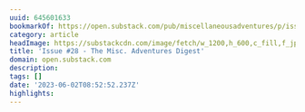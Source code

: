 ```yaml
---
uuid: 645601633
bookmarkOf: https://open.substack.com/pub/miscellaneousadventures/p/issue-29-the-misc-adventures-digest?r=5cjn3&utm_medium=ios&utm_campaign=post
category: article
headImage: https://substackcdn.com/image/fetch/w_1200,h_600,c_fill,f_jpg,q_auto:good,fl_progressive:steep,g_auto/https%3A%2F%2Fsubstack-post-media.s3.amazonaws.com%2Fpublic%2Fimages%2Fa2a3f08b-a1ab-4e24-aee5-00f3fd47a7c5_1536x1024.jpeg
title: 'Issue #28 - The Misc. Adventures Digest'
domain: open.substack.com
description:
tags: []
date: '2023-06-02T08:52:52.237Z'
highlights:
---
```




